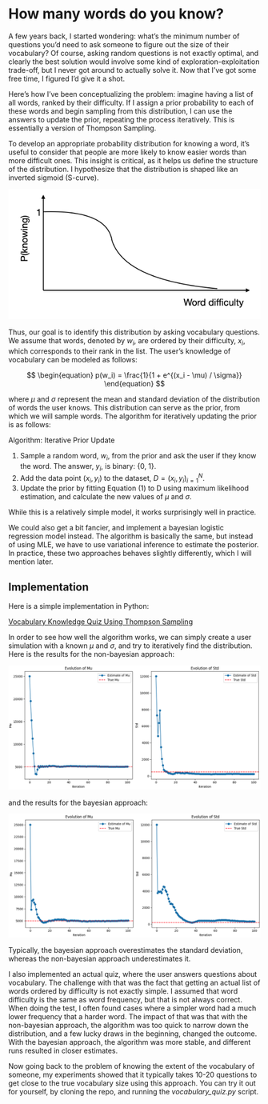 # How many words do you know?

A few years back, I started wondering: what’s the minimum number of questions you’d need to ask someone to figure out the size of their vocabulary? Of course, asking random questions is not exactly optimal, and clearly the best solution would involve some kind of exploration-exploitation trade-off, but I never got around to actually solve it. Now that I’ve got some free time, I figured I’d give it a shot.

Here’s how I’ve been conceptualizing the problem: imagine having a list of all words, ranked by their difficulty. If I assign a prior probability to each of these words and begin sampling from this distribution, I can use the answers to update the prior, repeating the process iteratively. This is essentially a version of Thompson Sampling.

To develop an appropriate probability distribution for knowing a word, it’s useful to consider that people are more likely to know easier words than more difficult ones. This insight is critical, as it helps us define the structure of the distribution. I hypothesize that the distribution is shaped like an inverted sigmoid (S-curve).

![image](/img/vocabulary/inv-s-curve.png)

Thus, our goal is to identify this distribution by asking vocabulary questions. We assume that words, denoted by $w_i$, are ordered by their difficulty, $x_i$, which corresponds to their rank in the list. The user’s knowledge of vocabulary can be modeled as follows:

$$
\begin{equation}
p(w_i) = \frac{1}{1 + e^{(x_i - \mu) / \sigma}}
\end{equation}
$$

where $\mu$ and $\sigma$ represent the mean and standard deviation of the distribution of words the user knows. This distribution can serve as the prior, from which we will sample words. The algorithm for iteratively updating the prior is as follows:

Algorithm: Iterative Prior Update

1.	Sample a random word, $w_i$, from the prior and ask the user if they know the word. The answer, $y_i$, is binary: {0, 1}.
2.	Add the data point $(x_i, y_i)$ to the dataset, $D = {(x_i, y_i)}_{i=1}^N$.
3.	Update the prior by fitting Equation (1) to D using maximum likelihood estimation, and calculate the new values of $\mu$ and $\sigma$.

While this is a relatively simple model, it works surprisingly well in practice.

We could also get a bit fancier, and implement a bayesian logistic regression model instead. The algorithm is basically the same, but instead of using MLE, we have to use variational inference to estimate the posterior. In practice, these two approaches behaves slightly differently, which I will mention later.

## Implementation

Here is a simple implementation in Python:

[Vocabulary Knowledge Quiz Using Thompson Sampling](https://github.com/NeuralPensieve/Vocabulary-Knowledge-Thompson-Sampling)


In order to see how well the algorithm works, we can simply create a user simulation with a known $\mu$ and $\sigma$, and try to iteratively find the distribution. Here is the results for the non-bayesian approach:

![image](/img/vocabulary/non-bayesian.png)

and the results for the bayesian approach:

![image](/img/vocabulary/bayesian.png)

Typically, the bayesian approach overestimates the standard deviation, whereas the non-bayesian approach underestimates it.

I also implemented an actual quiz, where the user answers questions about vocabulary. The challenge with that was the fact that getting an actual list of words ordered by difficulty is not exactly simple. I assumed that word difficulty is the same as word frequency, but that is not always correct. When doing the test, I often found cases where a simpler word had a much lower frequency that a harder word. The impact of that was that with the non-bayesian approach, the algorithm was too quick to narrow down the distribution, and a few lucky draws in the beginning, changed the outcome. With the bayesian approach, the algorithm was more stable, and different runs resulted in closer estimates.

Now going back to the problem of knowing the extent of the vocabulary of someone, my experiments showed that it typically takes 10-20 questions to get close to the true vocabulary size using this approach. You can try it out for yourself, by cloning the repo, and running the *vocabulary_quiz.py* script.